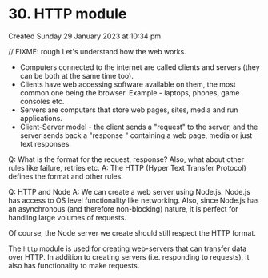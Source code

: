 # 30. HTTP module
Created Sunday 29 January 2023 at 10:34 pm

// FIXME: rough 
Let's understand how the web works.

- Computers connected to the internet are called clients and servers (they can be both at the same time too).
- Clients have web accessing software available on them, the most common one being the browser. Example - laptops, phones, game consoles etc.
- Servers are computers that store web pages, sites, media and run applications.
- Client-Server model - the client sends a "request" to the server, and the server sends back a "response " containing a web page, media or just text responses.

Q: What is the format for the request, response? Also, what about other rules like failure, retries etc.
A: The HTTP (Hyper Text Transfer Protocol) defines the format and other rules.

Q: HTTP and Node
A: We can create a web server using Node.js. Node.js has access to OS level functionality like networking. Also, since Node.js has an asynchronous (and therefore non-blocking) nature, it is perfect for handling large volumes of requests.

Of course, the Node server we create should still respect the HTTP format.

The `http` module is used for creating web-servers that can transfer data over HTTP. In addition to creating servers (i.e. responding to requests), it also has functionality to make requests.